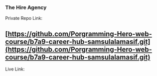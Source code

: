 ### The Hire Agency

Private Repo Link:

## [https://github.com/Porgramming-Hero-web-course/b7a9-career-hub-samsulalamasif.git](https://github.com/Porgramming-Hero-web-course/b7a9-career-hub-samsulalamasif.git)

Live Link:

## []()
